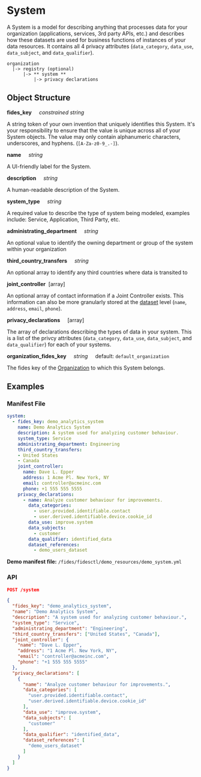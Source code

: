# System

A System is a model for describing anything that processes data for your organization (applications, services, 3rd party APIs, etc.) and describes how these datasets are used for business functions of instances of your data resources. It contains all 4 privacy attributes (`data_category`, `data_use`, `data_subject`, and `data_qualifier`).

  ```
  organization
    |-> registry (optional)
        |-> ** system **
            |-> privacy declarations
  ```

## Object Structure

**fides_key**<span class="required"/>&nbsp;&nbsp;&nbsp;&nbsp;&nbsp;_constrained string_

A string token of your own invention that uniquely identifies this System. It's your responsibility to ensure that the value is unique across all of your System objects. The value may only contain alphanumeric characters, underscores, and hyphens. (`[A-Za-z0-9_.-]`).

**name**&nbsp;&nbsp;&nbsp;&nbsp;&nbsp;_string_

A UI-friendly label for the System.

**description**&nbsp;&nbsp;&nbsp;&nbsp;&nbsp;_string_

A human-readable description of the System.

**system_type**&nbsp;&nbsp;&nbsp;&nbsp;&nbsp;_string_

A required value to describe the type of system being modeled, examples include: Service, Application, Third Party, etc.

**administrating_department**&nbsp;&nbsp;&nbsp;&nbsp;&nbsp;_string_

An optional value to identify the owning department or group of the system within your organization

**third_country_transfers**&nbsp;&nbsp;&nbsp;&nbsp;&nbsp;_string_

An optional array to identify any third countries where data is transited to

**joint_controller**<span class="required"/>&nbsp;&nbsp;[array]

An optional array of contact information if a Joint Controller exists. This information can also be more granularly stored at the [dataset](/fides/language/resources/dataset/) level (`name`, `address`, `email`, `phone`).

**privacy_declarations**&nbsp;&nbsp;&nbsp;&nbsp;&nbsp;[array]&nbsp;&nbsp;&nbsp;&nbsp;&nbsp;

The array of declarations describing the types of data in your system. This is a list of the privcy attributes (`data_category`, `data_use`, `data_subject`, and `data_qualifier`) for each of your systems.

**organization_fides_key**&nbsp;&nbsp;&nbsp;&nbsp;&nbsp;_string_&nbsp;&nbsp;&nbsp;&nbsp;&nbsp;default: `default_organization`

The fides key of the [Organization](/fides/language/resources/organization/) to which this System belongs.

## Examples

### **Manifest File**

```yaml
system:
  - fides_key: demo_analytics_system
    name: Demo Analytics System
    description: A system used for analyzing customer behaviour.
    system_type: Service
    administrating_department: Engineering
    third_country_transfers:
    - United States
    - Canada
    joint_controller:
      name: Dave L. Epper
      address: 1 Acme Pl. New York, NY
      email: controller@acmeinc.com
      phone: +1 555 555 5555
    privacy_declarations:
      - name: Analyze customer behaviour for improvements.
        data_categories:
          - user.provided.identifiable.contact
          - user.derived.identifiable.device.cookie_id
        data_use: improve.system
        data_subjects:
          - customer
        data_qualifier: identified_data
        dataset_references:
          - demo_users_dataset
```

**Demo manifest file:** `/fides/fidesctl/demo_resources/demo_system.yml`

### **API**

```json
POST /system

{
  "fides_key": "demo_analytics_system",
  "name": "Demo Analytics System",
  "description": "A system used for analyzing customer behaviour.",
  "system_type": "Service",
  "administrating_department": "Engineering",
  "third_country_transfers": ["United States", "Canada"],
  "joint_controller": {
    "name": "Dave L. Epper",
    "address": "1 Acme Pl. New York, NY",
    "email": "controller@acmeinc.com",
    "phone": "+1 555 555 5555"
  },
  "privacy_declarations": [
    {
      "name": "Analyze customer behaviour for improvements.",
      "data_categories": [
        "user.provided.identifiable.contact",
        "user.derived.identifiable.device.cookie_id"
      ],
      "data_use": "improve.system",
      "data_subjects": [
        "customer"
      ],
      "data_qualifier": "identified_data",
      "dataset_references": [
        "demo_users_dataset"
      ]
    }
  ]
}
```
